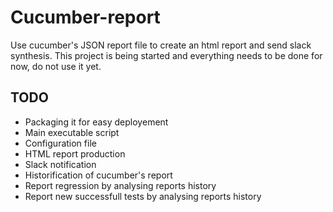 # Cucumber-report
Use cucumber's JSON report file to create an html report and send slack synthesis.
This project is being started and everything needs to be done for now, do not use it yet.

## TODO
- Packaging it for easy deployement
- Main executable script
- Configuration file
- HTML report production
- Slack notification
- Historification of cucumber's report
- Report regression by analysing reports history
- Report new successfull tests by analysing reports history